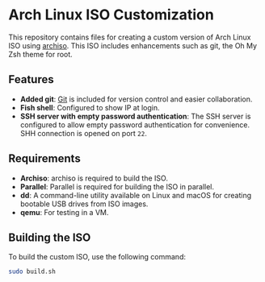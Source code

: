 # Arch Linux ISO Customization

This repository contains files for creating a custom version of Arch Linux ISO using [archiso](https://wiki.archlinux.org/title/Archiso). This ISO includes enhancements such as git, the Oh My Zsh theme for root.

## Features

- **Added git**: [Git](https://git-scm.com/) is included for version control and easier collaboration.
- **Fish shell**: Configured to show IP at login.
- **SSH server with empty password authentication**: The SSH server is configured to allow empty password authentication for convenience. SHH connection is opened on port `22`.

## Requirements

- **Archiso**: archiso is required to build the ISO.
- **Parallel**: Parallel is required for building the ISO in parallel.
- **dd**: A command-line utility available on Linux and macOS for creating bootable USB drives from ISO images.
- **qemu**: For testing in a VM.

## Building the ISO

To build the custom ISO, use the following command:

```bash
sudo build.sh
```